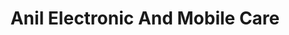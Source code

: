 ---
title: "Anil Electronic And Mobile Care"
url: /robertsganj/anil-electronic-and-mobile-care/
shop: electronics
---
